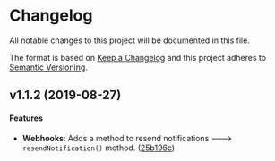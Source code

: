 # Changelog
All notable changes to this project will be documented in this file.

The format is based on [Keep a Changelog](http://keepachangelog.com/en/1.0.0/)
and this project adheres to [Semantic Versioning](http://semver.org/spec/v2.0.0.html).

<a name="v1.1.2"></a>
## v1.1.2 (2019-08-27)

#### Features

* **Webhooks**: Adds a method to resend notifications ---> `resendNotification()` method. ([25b196c](https://github.com/mariodias/wirecard-sdk-php/commit/25b196c))

